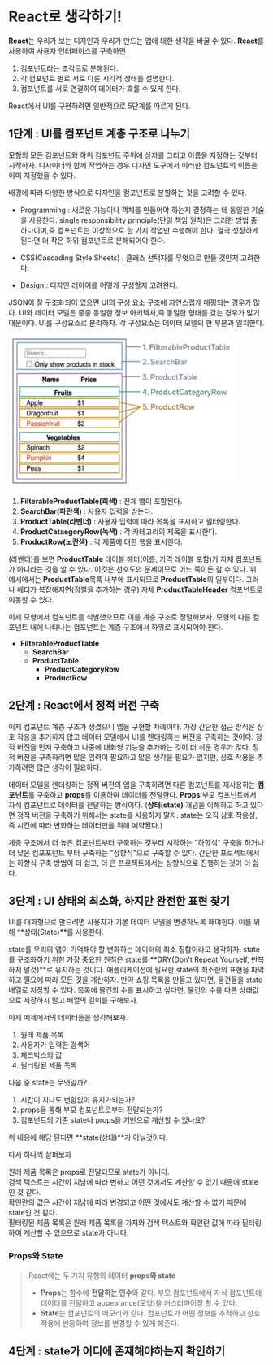 # React로 생각하기!

**React**는 우리가 보는 디자인과 우리가 만드는 앱에 대한 생각을 바꿀 수 있다.
**React**를 사용하여 사용자 인터페이스를 구축하면

1. 컴포넌트라는 조각으로 분해된다.
2. 각 컴포넌트 별로 서로 다른 시각적 상태를 설명한다.
3. 컴포넌트를 서로 연결하여 데이터가 흐를 수 있게 한다.

React에서 UI를 구현하려면 일반적으로 5단계를 따르게 된다.

## 1단계 : UI를 컴포넌트 계층 구조로 나누기

모형의 모든 컴포넌트와 하위 컴포넌트 주위에 상자를 그리고 이름을 지정하는 것부터 시작하자.
디자이너와 함께 작업하는 경우 디자인 도구에서 이러한 컴포넌트의 이름을 이미 지정했을 수 있다.

배경에 따라 다양한 방식으로 디자인을 컴포넌트로 분할하는 것을 고려할 수 있다.

- Programming : 새로운 기능이나 객체를 만들어야 하는지 결정하는 데 동일한 기술을 사용한다.
  single responsibility principle(단일 책임 원칙)은 그러한 방법 중 하나이며,즉 컴포넌트는 이상적으로 한 가지 작업만 수행해야 한다. 결국 성장하게 된다면 더 작은 하위 컴포넌트로 분해되어야 한다.

- CSS(Cascading Style Sheets) : 클래스 선택자를 무엇으로 만들 것인지 고려한다.
- Design : 디자인 레이어를 어떻게 구성할지 고려한다.

JSON이 잘 구조화되어 있으면 UI의 구성 요소 구조에 자연스럽게 매핑되는 경우가 많다. UI와 데이터 모델은 종종 동일한 정보 아키텍처,즉 동일한 형태를 갖는 경우가 많기 때문이다.
UI를 구성요소로 분리하자. 각 구성요소는 데이터 모델의 한 부분과 일치한다.

<img src="/img/UIcomponenthierarchy.jpg" width="450px" height="300px"/> <br/>

1. **FilterableProductTable(회색)** : 전체 앱이 포함된다.
2. **SearchBar(파란색)** : 사용자 입력을 받는다.
3. **ProductTable(라벤더)** : 사용자 입력에 따라 목록을 표시하고 필터링한다.
4. **ProductCataegoryRow(녹색)** : 각 카테고리의 제목을 표시한다.
5. **ProductRow(노란색)** : 각 제품에 대한 행을 표시한다.
   <br/>

(라벤더)를 보면 **ProductTable** 테이블 헤더(이름, 가격 레이블 포함)가 자체 컴포넌트가 아니라는 것을 알 수 있다. 이것은 선호도의 문제이므로 어느 쪽이든 갈 수 있다.
위 예시에서는 **ProductTable**목록 내부에 표시되므로 **ProductTable**의 일부이다. 그러나 헤더가 복잡해지면(정렬을 추가하는 경우) 자체 **ProductTableHeader** 컴포넌트로 이동할 수 있다.

이제 모형에서 컴포넌트를 식별했으므로 이를 계층 구조로 정렬해보자. 모형의 다른 컴포넌트 내에 나타나는 컴포넌트는 계층 구조에서 하위로 표시되어야 한다.

- **FilterableProductTable**
  - **SearchBar**
  - **ProductTable**
    - **ProductCategoryRow**
    - **ProductRow**

## 2단계 : React에서 정적 버전 구축

이제 컴포넌트 계층 구조가 생겼으니 앱을 구현할 차례이다. 가장 간단한 접근 방식은 상호 작용을 추가하지 않고 데이터 모델에서 UI를 렌더링하는 버전을 구축하는 것이다.
정적 버전을 먼저 구축하고 나중에 대화형 기능을 추가하는 것이 더 쉬운 경우가 많다. 정적 버전을 구축하려면 많은 입력이 필요하고 많은 생각을 필요가 없지만, 상호 작용을 추가하려면 많은 생각이 필요하다.

데이터 모델을 렌더링하는 정적 버전의 앱을 구축하려면 다른 컴포넌트를 재사용하는 **컴포넌트**를 구축하고 **props**를 이용하여 데이터를 전달한다. **Props** 부모 컴포넌트에서 자식 컴포넌트로 데이터를 전달하는 방식이다. (**상태(state)** 개념을 이해하고 하고 있다면 정적 버전을 구축하기 위해서는 state를 사용하지 말자. state는 오직 상호 작용성, 즉 시간에 따라 변화하는 데이터만을 위해 예약된다.)

계층 구조에서 더 높은 컴포넌트부터 구축하는 것부터 시작하는 "하향식" 구축을 하거나 더 낮은 컴포포넌트 부터 구축하는 "상향식"으로 구축할 수 있다.
간단한 프로젝트에서는 하향식 구축 방법이 더 쉽고, 더 큰 프로젝트에서는 상향식으로 진행하는 것이 더 쉽다.

## 3단계 : UI 상태의 최소화, 하지만 완전한 표현 찾기

UI를 대화형으로 만드려면 사용자가 기본 데이터 모델을 변경하도록 해야한다. 이를 위해 **상태(State)**를 사용한다.

state를 우리의 앱이 기억해야 할 변화하는 데이터의 최소 집합이라고 생각하자. state를 구조화하기 위한 가장 중요한 원칙은 state를 **DRY(Don't Repeat Yourself, 반복하지 말것)**로 유지하는 것이다. 애플리케이션에 필요한 state의 최소한의 표현을 파악하고 필요에 따라 모든 것을 계산하자. 만약 쇼핑 목록을 만들고 있다면, 물건들을 state 배열로 저장할 수 있다. 목록에 물건의 수를 표시하고 싶다면, 물건의 수를 다른 상태값으로 저장하지 말고 배열의 길이를 구해보자.

이제 예제에서의 데이터들을 생각해보자.

1. 원래 제품 목록
2. 사용자가 입력한 검색어
3. 체크박스의 값
4. 필터링된 제품 목록

다음 중 state는 무엇일까?

1. 시간이 지나도 변함없이 유지가되는가?
2. props을 통해 부모 컴포넌트로부터 전달되는가?
3. 컴포넌트의 기존 state나 props을 기반으로 계산할 수 있나요?

위 내용에 해당 된다면 **state(상태)**가 아닐것이다.

다시 하나씩 살펴보자

원래 제품 목록은 props로 전달되므로 state가 아니다.  
검색 텍스트는 시간이 지남에 따라 변하고 어떤 것에서도 계산할 수 없기 때문에 state인 것 같다.  
확인란의 값은 시간이 지남에 따라 변경되고 어떤 것에서도 계산할 수 없기 때문에 state인 것 같다.  
필터링된 제품 목록은 원래 제품 목록을 가져와 검색 텍스트와 확인란 값에 따라 필터링하여 계산할 수 있으므로 state가 아니다.

### Props와 State

> React에는 두 가지 유형의 데이터 **props와 state**
>
> - **Props**는 함수에 **전달하는 인수**와 같다. 부모 컴포넌트에서 자식 컴포넌트에 데이터를 전달하고 appearance(모양)을 커스터마이징 할 수 있다.
> - **State**는 컴포넌트의 메모리와 같다. 컴포넌트가 어떤 정보를 추적하고 상호 작용에 반응하여 정보를 변경할 수 있게 해준다.

## 4단계 : state가 어디에 존재해야하는지 확인하기

